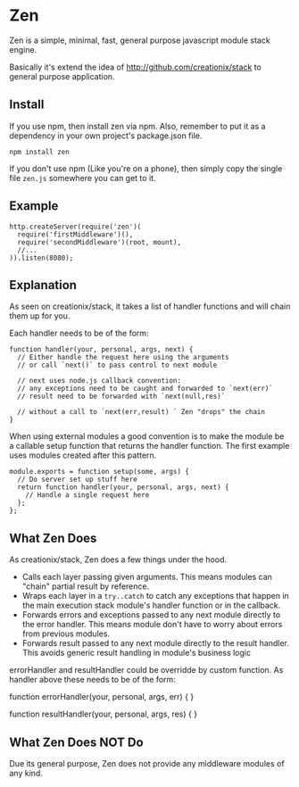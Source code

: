 # Zen

Zen is a simple, minimal, fast, general purpose javascript module stack engine.

Basically it's extend the idea of http://github.com/creationix/stack to general purpose application.

## Install

If you use npm, then install zen via npm.  Also, remember to put it as a dependency in your own project's package.json file.

    npm install zen

If you don't use npm (Like you're on a phone), then simply copy the single file `zen.js` somewhere you can get to it.

## Example

    http.createServer(require('zen')(
      require('firstMiddleware')(),
      require('secondMiddleware')(root, mount),
      //...
    )).listen(8080);

## Explanation

As seen on creationix/stack, it takes a list of handler functions and will chain them up for you. 

Each handler needs to be of the form:

    function handler(your, personal, args, next) {
      // Either handle the request here using the arguments
      // or call `next()` to pass control to next module

	  // next uses node.js callback convention: 
      // any exceptions need to be caught and forwarded to `next(err)`
	  // result need to be forwarded with `next(null,res)`	

	  // without a call to `next(err,result) ` Zen "drops" the chain  
    }

When using external modules a good convention is to make the module be a callable setup function that returns the handler function.  The first example uses modules created after this pattern.

    module.exports = function setup(some, args) {
      // Do server set up stuff here
      return function handler(your, personal, args, next) {
        // Handle a single request here
      };
    };

## What Zen Does

As creationix/stack, Zen does a few things under the hood.

 - Calls each layer passing given arguments. This means modules can "chain" partial result by reference.
 - Wraps each layer in a `try..catch` to catch any exceptions that happen in the main execution stack module's handler function or in the callback.
 - Forwards errors and exceptions passed to any next module directly to the error handler.  This means module don't have to worry about errors from previous modules.
 - Forwards result passed to any next module directly to the result handler. This avoids generic result handling in module's business logic  

errorHandler and resultHandler could be overridde by custom function. As handler above these needs to be of the form:

function errorHandler(your, personal, args, err) {
}

function resultHandler(your, personal, args, res) {
}

## What Zen Does NOT Do

Due its general purpose, Zen does not provide any middleware modules of any kind.


